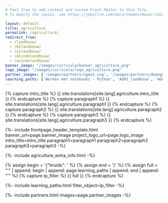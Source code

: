 ```yaml
---
# Feel free to add content and custom Front Matter to this file.
# To modify the layout, see https://jekyllrb.com/docs/themes/#overriding-theme-defaults

layout: default
title: agriculture
permalink: /agriculture/
redirect_from: 
  - /landbouw/
  - /AIlandbouw/
  - /ailandbouw/
  - /AIindelandbouw/
  - /aiindelandbouw/
banner_image: "/images/curricula/banner_agriculture.png"
logo_image: "/images/curricula/logo_agriculture.png"
partner_images: ['/images/partners/ugent.svg', '/images/partners/dwengo.png', '/images/partners/oost-vlaanderen.svg', '/images/partners/richtpunthamme.png', '/images/partners/west-vlaanderen.png', '/images/partners/ptikortrijk.png', '/images/partners/innovet.jpg', '/images/partners/istem.png']
learning_paths: ['Werken met notebooks - Python', 'AGRI_landbouw', 'AGRI_lopendeband']
---
```


{% capture intro_title %} {{ site.translations[site.lang].agriculture.intro_title }} {% endcapture %}
{% capture paragraph1 %} {{ site.translations[site.lang].agriculture.paragraph1 }} {% endcapture %}
{% capture paragraph2 %} {{ site.translations[site.lang].agriculture.paragraph2 }} {% endcapture %}
{% capture paragraph3 %} {{ site.translations[site.lang].agriculture.paragraph3 }} {% endcapture %}


{%- include frontpage_header_template.html banner_url=page.banner_image project_logo_url=page.logo_image
intro_title=intro_title
paragraph1=paragraph1
paragraph2=paragraph2
paragraph3=paragraph3
-%}

{%- include agriculture_extra_info.html -%}

{% assign begin = '{"hruids": ' %}
{% assign end = '}' %}
{% assign full = "'" | append: begin | append: page.learning_paths | append: end | append: "'" %}
{% capture lp_filter %} {{ full }} {% endcapture %}

{%- include learning_paths.html filter_object=lp_filter -%}

{%- include partners.html images=page.partner_images -%}